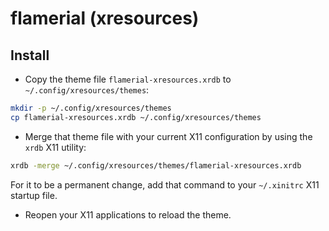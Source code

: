 # flamerial (xresources)

## Install

- Copy the theme file `flamerial-xresources.xrdb` to
  `~/.config/xresources/themes`:

```sh
mkdir -p ~/.config/xresources/themes
cp flamerial-xresources.xrdb ~/.config/xresources/themes
```

- Merge that theme file with your current X11 configuration by using the `xrdb`
  X11 utility:

```sh
xrdb -merge ~/.config/xresources/themes/flamerial-xresources.xrdb
```

For it to be a permanent change, add that command to your `~/.xinitrc` X11
startup file.

- Reopen your X11 applications to reload the theme.
